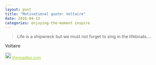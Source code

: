 ```yaml
---
layout: post
title: "Motivational quote: Voltaire"
date: 2016-04-13
categories: enjoying-the-moment inspire
---
```

> Life is a shipwreck but we must not forget to sing in the lifeboats....

Voltaire

<span style="z-index:50;font-size:0.9em;"><img src="https://theysaidso.com/branding/theysaidso.png" height="20" width="20" alt="theysaidso.com"/><a href="https://theysaidso.com" title="Powered by quotes from theysaidso.com" style="color: #9fcc25; margin-left: 4px; vertical-align: middle;">theysaidso.com</a></span>
